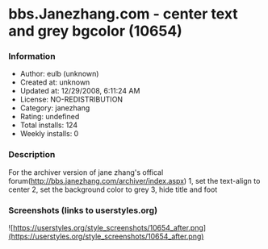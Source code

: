 # bbs.Janezhang.com - center text and grey bgcolor (10654)

### Information
- Author: eulb (unknown)
- Created at: unknown
- Updated at: 12/29/2008, 6:11:24 AM
- License: NO-REDISTRIBUTION
- Category: janezhang
- Rating: undefined
- Total installs: 124
- Weekly installs: 0


### Description
For the archiver version of jane zhang's offical forum(http://bbs.janezhang.com/archiver/index.aspx)
1, set the text-align to center
2, set the background color to grey
3, hide title and foot


### Screenshots (links to userstyles.org)
![https://userstyles.org/style_screenshots/10654_after.png](https://userstyles.org/style_screenshots/10654_after.png)


